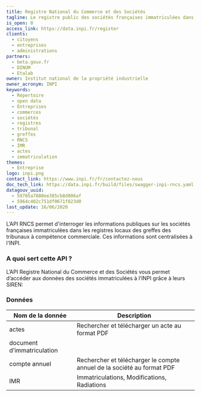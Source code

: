 ```yaml
---
title: Registre National du Commerce et des Sociétés
tagline: Le registre public des sociétés françaises immatriculées dans les greffes locales des tribunaux, centralisées à l'INPI.
is_open: 0
access_link: https://data.inpi.fr/register
clients:
  - citoyens
  - entreprises
  - administrations
partners:
  - beta.gouv.fr
  - DINUM
  - Etalab
owner: Institut national de la propriété industrielle
owner_acronym: INPI
keywords:
  - Répertoire
  - open data
  - Entreprises
  - commerces
  - sociétés
  - registres
  - tribunal
  - greffes
  - RNCS
  - IMR
  - actes
  - immatriculation
themes:
  - Entreprise
logo: inpi.png
contact_link: https://www.inpi.fr/fr/contactez-nous
doc_tech_link: https://data.inpi.fr/build/files/swagger-inpi-rncs.yaml
datagouv_uuid:
  - 59785a7888ee385cb8d806af
  - 5964c402c751df0671f823d0
last_update: 16/06/2020
---
```


L’API RNCS permet d'interroger les informations publiques sur les sociétés françaises immatriculées dans les registres locaux des greffes des tribunaux à compétence commerciale. Ces informations sont centralisées à l'INPI.

### A quoi sert cette API ?

L’API Registre National du Commerce et des Sociétés vous permet d’accéder aux données des sociétés immatriculées à l’INPI grâce à leurs SIREN:

### Données

| Nom de la donnée           | Description                                                            |
| -------------------------- | ---------------------------------------------------------------------- |
| actes                      | Rechercher et télécharger un acte au format PDF                        |
| document d’immatriculation |                                                                        |
| compte annuel              | Rechercher et télécharger le compte annuel de la société au format PDF |
| IMR                        | Immatriculations, Modifications, Radiations                            |
